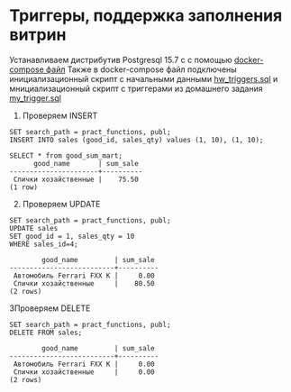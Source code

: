 # Триггеры, поддержка заполнения витрин

Устанавливаем дистрибутив Postgresql 15.7 c с помощью [docker-compose файл](./docker_compose_files/postgresql-15-otus-docker-compose.yml)
Также в docker-compose файл подключены инициализационный скрипт с начальными данными [hw_triggers.sql](./script/hw_triggers.sql) и
мнициализационный скрипт с триггерами из домашнего задания [my_trigger.sql](./script/my_trigger.sql)

1) Проверяем INSERT
```
SET search_path = pract_functions, publ;
INSERT INTO sales (good_id, sales_qty) values (1, 10), (1, 10);

SELECT * from good_sum_mart;
      good_name       | sum_sale 
----------------------+----------
 Спички хозайственные |    75.50
(1 row)
```

2) Проверяем UPDATE
```
SET search_path = pract_functions, publ;
UPDATE sales
SET good_id = 1, sales_qty = 10
WHERE sales_id=4; 

        good_name         | sum_sale 
--------------------------+----------
 Автомобиль Ferrari FXX K |     0.00
 Спички хозайственные     |    80.50
(2 rows)
```

3Проверяем DELETE
```
SET search_path = pract_functions, publ;
DELETE FROM sales;

        good_name         | sum_sale 
--------------------------+----------
 Автомобиль Ferrari FXX K |     0.00
 Спички хозайственные     |     0.00
(2 rows)
```